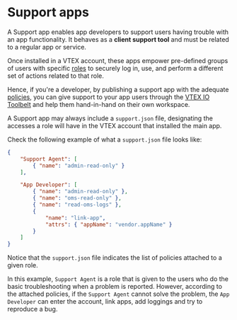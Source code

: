 # Support apps

A Support app enables app developers to support users having trouble with an app functionality. It behaves as a **client support tool** and must be related to a regular app or service. 

Once installed in a VTEX account, these apps empower pre-defined groups of users with specific [roles](https://vtex.io/docs/concepts/roles/) to securely log in, use, and perform a different set of actions related to that role.

Hence, if you're a developer, by publishing a support app with the adequate [policies](https://vtex.io/docs/concepts/policies/), you can give support to your app users through the [VTEX IO Toolbelt](https://vtex.io/docs/concepts/toolbelt/) and help them hand-in-hand on their own workspace.

A Support app may always include a `support.json` file, designating the accesses a role will have in the VTEX account that installed the main app.

Check the following example of what a `support.json` file looks like:

```json
{
    "Support Agent": [
        { "name": "admin-read-only" }
    ],

    "App Developer": [
        { "name": "admin-read-only" },
        { "name": "oms-read-only" },
        { "name": "read-oms-logs" },
        {
            "name": "link-app",
            "attrs": { "appName": "vendor.appName" }
        }
    ]
}
```

Notice that the `support.json` file indicates the list of policies attached to a given role. 

In this example, `Support Agent` is a role that is given to the users who do the basic troubleshooting when a problem is reported. However, according to the attached policies, if the `Support Agent` cannot solve the problem, the `App Developer` can enter the account, link apps, add loggings and try to reproduce a bug.
